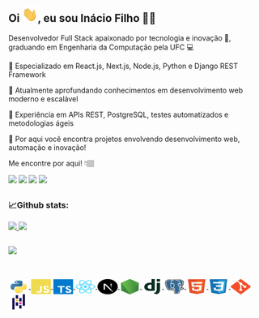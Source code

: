 ## Oi <img src="https://raw.githubusercontent.com/inaciolimaf/inaciolimaf/main/hi.gif"  height="30px">, eu sou Inácio Filho 🧑‍💻

Desenvolvedor Full Stack apaixonado por tecnologia e inovação 🚀, graduando em Engenharia da Computação pela UFC 💻

🔭 Especializado em React.js, Next.js, Node.js, Python e Django REST Framework

🌱 Atualmente aprofundando conhecimentos em desenvolvimento web moderno e escalável

🎯 Experiência em APIs REST, PostgreSQL, testes automatizados e metodologias ágeis

🎇 Por aqui você encontra projetos envolvendo desenvolvimento web, automação e inovação!

Me encontre por aqui! 👇🏽
<div>
  <a href = "https://github.com/inaciolimaf"><img src="https://img.shields.io/badge/GitHub-100000?style=for-the-badge&logo=github&logoColor=white"></a>
  <a href = "https://www.youtube.com/channel/UC7U9IzmONeXBgjt9TcZCN-A/featured"><img src="https://img.shields.io/badge/YouTube-FF0000?style=for-the-badge&logo=youtube&logoColor=white"></a>
  <a href = "mailto:inaciofilho.lima@gmail.com"><img src="https://img.shields.io/badge/Gmail-D14836?style=for-the-badge&logo=gmail&logoColor=white"></a>
  <a href = "https://www.linkedin.com/in/in%C3%A1cio-filho-20ba27285/"><img src="https://img.shields.io/badge/LinkedIn-0077B5?style=for-the-badge&logo=linkedin&logoColor=white"></a>
</div>

  ##

### 📈Github stats:
<div>
  <a href = https://github.com/inaciolimaf>
  <img height = 140px href="https://github.com/inaciolimaf" src="https://github-readme-stats-sigma-five.vercel.app/api?username=inaciolimaf&show_icons=true&theme=dark&include_all_commits=true&count_private=true&hide=contribs,prs"/>
  <img height = 140px href="https://github.com/inaciolimaf/" src="https://github-readme-stats-sigma-five.vercel.app/api/top-langs/?username=inaciolimaf&langs_count=7&theme=dark&layout=compact"/>
</div>

##
    
<img href="https://github.com/inaciolimaf/" height=220px src="https://github-profile-summary-cards.vercel.app/api/cards/profile-details?username=inaciolimaf&theme=dark" />
    
  ##

<div style="display: inline_block"><br>
  <img align="center" alt="Python" height="30" width="40" src="https://raw.githubusercontent.com/devicons/devicon/master/icons/python/python-original.svg">
  <img align="center" alt="JavaScript" height="30" width="40" src="https://raw.githubusercontent.com/devicons/devicon/master/icons/javascript/javascript-plain.svg">
  <img align="center" alt="TypeScript" height="30" width="40" src="https://raw.githubusercontent.com/devicons/devicon/master/icons/typescript/typescript-plain.svg">
  <img align="center" alt="React" height="30" width="40" src="https://raw.githubusercontent.com/devicons/devicon/master/icons/react/react-original.svg">
  <img align="center" alt="Next.js" height="30" width="40" src="https://raw.githubusercontent.com/devicons/devicon/master/icons/nextjs/nextjs-original.svg">
  <img align="center" alt="Node.js" height="30" width="40" src="https://raw.githubusercontent.com/devicons/devicon/master/icons/nodejs/nodejs-original.svg">
  <img align="center" alt="Django" height="30" width="40" src="https://raw.githubusercontent.com/devicons/devicon/master/icons/django/django-plain.svg">
  <img align="center" alt="PostgreSQL" height="30" width="40" src="https://raw.githubusercontent.com/devicons/devicon/master/icons/postgresql/postgresql-original.svg">
  <img align="center" alt="HTML5" height="30" width="40" src="https://raw.githubusercontent.com/devicons/devicon/master/icons/html5/html5-original.svg">
  <img align="center" alt="CSS3" height="30" width="40" src="https://raw.githubusercontent.com/devicons/devicon/master/icons/css3/css3-original.svg">
  <img align="center" alt="Git" height="30" width="40" src="https://raw.githubusercontent.com/devicons/devicon/master/icons/git/git-original.svg">
  <img align="center" alt="Pandas" height="30" width="40" src="https://raw.githubusercontent.com/devicons/devicon/master/icons/pandas/pandas-original.svg">
</div>

